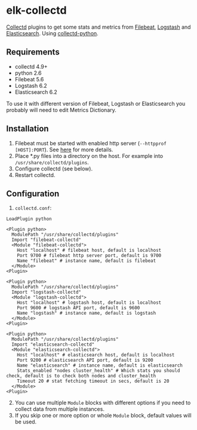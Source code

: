# elk-collectd
[Collectd](https://collectd.org) plugins to get some stats and metrics from [Filebeat](https://www.elastic.co/products/beats/filebeat), [Logstash](https://www.elastic.co/products/logstash) and [Elasticsearch](https://www.elastic.co/products/elasticsearch). Using [collectd-python](https://collectd.org/documentation/manpages/collectd-python.5.shtml).

## Requirements
 * collectd 4.9+
 * python 2.6
 * Filebeat 5.6
 * Logstash 6.2
 * Elasticsearch 6.2

To use it with different version of Filebeat, Logstash or Elasticsearch you probably will need to edit Metrics Dictionary.
 
## Installation
1. Filebeat must be started with enabled http server (`--httpprof [HOST]:PORT`). See [here](https://www.elastic.co/guide/en/beats/filebeat/current/command-line-options.html) for more details.
2. Place *.py files into a directory on the host. For example into `/usr/share/collectd/plugins`.
3. Configure collectd (see below).
4. Restart collectd.

## Configuration
1. `collectd.conf`:
```
LoadPlugin python

<Plugin python>
  ModulePath "/usr/share/collectd/plugins"
  Import "filebeat-collectd"
  <Module "filebeat-collectd">
    Host "localhost" # filebeat host, default is localhost
    Port 9700 # filebeat http server port, default is 9700
    Name "filebeat" # instance name, default is filebeat
  </Module>
<Plugin>

<Plugin python>
  ModulePath "/usr/share/collectd/plugins"
  Import "logstash-collectd"
  <Module "logstash-collectd">
    Host "localhost" # logstash host, default is localhost
    Port 9600 # logstash API port, default is 9600
    Name "logstash" # instance name, default is logstash
  </Module>
<Plugin>

<Plugin python>
  ModulePath "/usr/share/collectd/plugins"
  Import "elasticsearch-collectd"
  <Module "elasticsearch-collectd">
    Host "localhost" # elasticsearch host, default is localhost
    Port 9200 # elasticsearch API port, default is 9200
    Name "elasticsearch" # instance name, default is elasticsearch
    Stats_enabled "nodes cluster_health" # Which stats you should check, default is to check both nodes and cluster_health
    Timeout 20 # stat fetching timeout in secs, default is 20
  </Module>
<Plugin>

```
2. You can use multiple `Module` blocks with different options if you need to collect data from multiple instances.
3. If you skip one or more option or whole `Module` block, default values will be used.
